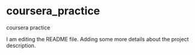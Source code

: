 # coursera_practice
coursera practice

I am editing the README file. Adding some more details about the project description.


